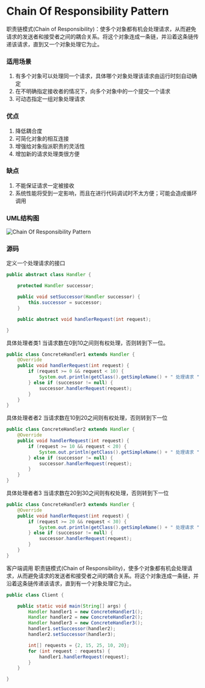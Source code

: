Chain Of Responsibility Pattern
===============================

  职责链模式(Chain of Responsibility)：使多个对象都有机会处理请求，从而避免请求的发送者和接受者之间的耦合关系。将这个对象连成一条链，并沿着这条链传递该请求，直到又一个对象处理它为止。

### 适用场景

1. 有多个对象可以处理同一个请求，具体哪个对象处理该请求由运行时刻自动确定
2. 在不明确指定接收者的情况下，向多个对象中的一个提交一个请求
3. 可动态指定一组对象处理请求

### 优点

1. 降低耦合度
2. 可简化对象的相互连接
3. 增强给对象指派职责的灵活性
4. 增加新的请求处理类很方便

### 缺点

1. 不能保证请求一定被接收
2. 系统性能将受到一定影响，而且在进行代码调试时不太方便；可能会造成循环调用

### UML结构图

![Chain Of Responsibility Pattern](http://ihongqiqu.com/imgs/post/ChainOfResponsibilityPattern.png)

### 源码

定义一个处理请求的接口

```java
public abstract class Handler {

    protected Handler successor;

    public void setSuccessor(Handler successor) {
        this.successor = successor;
    }

    public abstract void handlerRequest(int request);

}
```

具体处理者类1
当请求数在0到10之间则有权处理，否则转到下一位。

```java
public class ConcreteHandler1 extends Handler {
    @Override
    public void handlerRequest(int request) {
        if (request >= 0 && request < 10) {
            System.out.println(getClass().getSimpleName() + " 处理请求 " + request);
        } else if (successor != null) {
            successor.handlerRequest(request);
        }
    }
}
```

具体处理者者2
当请求数在10到20之间则有权处理，否则转到下一位

```java
public class ConcreteHandler2 extends Handler {
    @Override
    public void handlerRequest(int request) {
        if (request >= 10 && request < 20) {
            System.out.println(getClass().getSimpleName() + " 处理请求 " + request);
        } else if (successor != null) {
            successor.handlerRequest(request);
        }
    }
}
```

具体处理者者3
当请求数在20到30之间则有权处理，否则转到下一位

```java
public class ConcreteHandler3 extends Handler {
    @Override
    public void handlerRequest(int request) {
        if (request >= 20 && request < 30) {
            System.out.println(getClass().getSimpleName() + " 处理请求 " + request);
        } else if (successor != null) {
            successor.handlerRequest(request);
        }
    }
}
```

客户端调用
职责链模式(Chain of Responsibility)，使多个对象都有机会处理请求，从而避免请求的发送者和接受者之间的耦合关系。将这个对象连成一条链，并沿着这条链传递该请求，直到有一个对象处理它为止。

```java
public class Client {

    public static void main(String[] args) {
        Handler handler1 = new ConcreteHandler1();
        Handler handler2 = new ConcreteHandler2();
        Handler handler3 = new ConcreteHandler3();
        handler1.setSuccessor(handler2);
        handler2.setSuccessor(handler3);

        int[] requests = {2, 15, 25, 10, 20};
        for (int request : requests) {
            handler1.handlerRequest(request);
        }
    }

}
```
